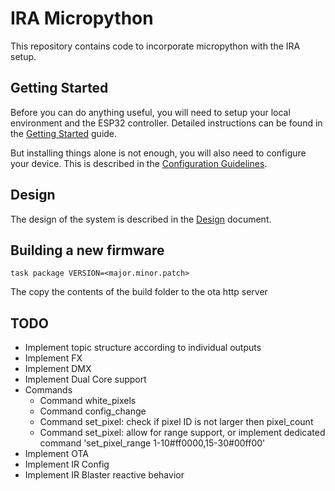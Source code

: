# IRA Micropython
This repository contains code to incorporate micropython with the IRA setup.

## Getting Started
Before you can do anything useful, you will need to setup your local environment and the ESP32 controller. Detailed 
instructions can be found in the [Getting Started](GETTING_STARTED.md) guide.

But installing things alone is not enough, you will also need to configure your device. This is described in the
[Configuration Guidelines](CONFIGURE.md).

## Design
The design of the system is described in the [Design](DESIGN.md) document.

## Building a new firmware
```shell
task package VERSION=<major.minor.patch>
```
The copy the contents of the build folder to the ota http server

## TODO
- Implement topic structure according to individual outputs
- Implement FX
- Implement DMX
- Implement Dual Core support
- Commands  
  * Command white_pixels
  * Command config_change
  * Command set_pixel: check if pixel ID is not larger then pixel_count
  * Command set_pixel: allow for range support, or implement dedicated command 'set_pixel_range 1-10#ff0000,15-30#00ff00'
- Implement OTA
- Implement IR Config
- Implement IR Blaster reactive behavior   